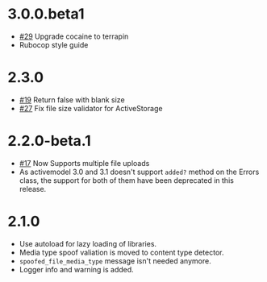 # 3.0.0.beta1

* [#29](https://github.com/musaffa/file_validators/pull/29) Upgrade cocaine to terrapin
* Rubocop style guide

# 2.3.0

* [#19](https://github.com/musaffa/file_validators/pull/19) Return false with blank size
* [#27](https://github.com/musaffa/file_validators/pull/27) Fix file size validator for ActiveStorage

# 2.2.0-beta.1

* [#17](https://github.com/musaffa/file_validators/pull/17) Now Supports multiple file uploads
* As activemodel 3.0 and 3.1 doesn't support `added?` method on the Errors class, the support for both of them have been deprecated in this release.

# 2.1.0

* Use autoload for lazy loading of libraries.
* Media type spoof valiation is moved to content type detector.
* `spoofed_file_media_type` message isn't needed anymore.
* Logger info and warning is added.
